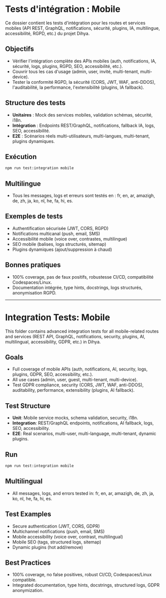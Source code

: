 # Tests d'intégration : Mobile

Ce dossier contient les tests d'intégration pour les routes et services mobiles (API REST, GraphQL, notifications, sécurité, plugins, IA, multilingue, accessibilité, RGPD, etc.) du projet Dihya.

## Objectifs
- Vérifier l'intégration complète des APIs mobiles (auth, notifications, IA, sécurité, logs, plugins, RGPD, SEO, accessibilité, etc.).
- Couvrir tous les cas d'usage (admin, user, invité, multi-tenant, multi-device).
- Tester la conformité RGPD, la sécurité (CORS, JWT, WAF, anti-DDOS), l'auditabilité, la performance, l'extensibilité (plugins, IA fallback).

## Structure des tests
- **Unitaires** : Mock des services mobiles, validation schémas, sécurité, i18n.
- **Intégration** : Endpoints REST/GraphQL, notifications, fallback IA, logs, SEO, accessibilité.
- **E2E** : Scénarios réels multi-utilisateurs, multi-langues, multi-tenant, plugins dynamiques.

## Exécution
```bash
npm run test:integration mobile
```

## Multilingue
- Tous les messages, logs et erreurs sont testés en : fr, en, ar, amazigh, de, zh, ja, ko, nl, he, fa, hi, es.

## Exemples de tests
- Authentification sécurisée (JWT, CORS, RGPD)
- Notifications multicanal (push, email, SMS)
- Accessibilité mobile (voice over, contrastes, multilingue)
- SEO mobile (balises, logs structurés, sitemap)
- Plugins dynamiques (ajout/suppression à chaud)

## Bonnes pratiques
- 100% coverage, pas de faux positifs, robustesse CI/CD, compatibilité Codespaces/Linux.
- Documentation intégrée, type hints, docstrings, logs structurés, anonymisation RGPD.

---

# Integration Tests: Mobile

This folder contains advanced integration tests for all mobile-related routes and services (REST API, GraphQL, notifications, security, plugins, AI, multilingual, accessibility, GDPR, etc.) in Dihya.

## Goals
- Full coverage of mobile APIs (auth, notifications, AI, security, logs, plugins, GDPR, SEO, accessibility, etc.).
- All use cases (admin, user, guest, multi-tenant, multi-device).
- Test GDPR compliance, security (CORS, JWT, WAF, anti-DDOS), auditability, performance, extensibility (plugins, AI fallback).

## Test Structure
- **Unit**: Mobile service mocks, schema validation, security, i18n.
- **Integration**: REST/GraphQL endpoints, notifications, AI fallback, logs, SEO, accessibility.
- **E2E**: Real scenarios, multi-user, multi-language, multi-tenant, dynamic plugins.

## Run
```bash
npm run test:integration mobile
```

## Multilingual
- All messages, logs, and errors tested in: fr, en, ar, amazigh, de, zh, ja, ko, nl, he, fa, hi, es.

## Test Examples
- Secure authentication (JWT, CORS, GDPR)
- Multichannel notifications (push, email, SMS)
- Mobile accessibility (voice over, contrast, multilingual)
- Mobile SEO (tags, structured logs, sitemap)
- Dynamic plugins (hot add/remove)

## Best Practices
- 100% coverage, no false positives, robust CI/CD, Codespaces/Linux compatible.
- Integrated documentation, type hints, docstrings, structured logs, GDPR anonymization.
